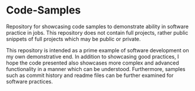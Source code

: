 # Code-Samples
Repository for showcasing code samples to demonstrate ability in software practice in jobs. This repository does not contain full projects, rather public snippets of full projects which may be public or private.

This repository is intended as a prime example of software development on my own demonstrative end. In addition to showcasing good practices, I hope the code presented also showcases more complex and advanced functionality in a manner which can be understood. Furthermore, samples such as commit history and readme files can be further examined for software practices.
